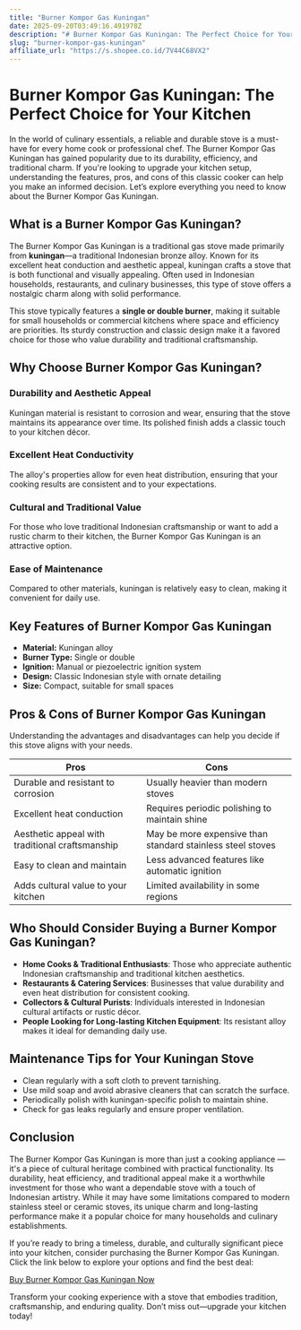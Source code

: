```yaml
---
title: "Burner Kompor Gas Kuningan"
date: 2025-09-20T03:49:16.491978Z
description: "# Burner Kompor Gas Kuningan: The Perfect Choice for Your Kitchen..."
slug: "burner-kompor-gas-kuningan"
affiliate_url: "https://s.shopee.co.id/7V44C68VX2"
---
```

# Burner Kompor Gas Kuningan: The Perfect Choice for Your Kitchen

In the world of culinary essentials, a reliable and durable stove is a must-have for every home cook or professional chef. The Burner Kompor Gas Kuningan has gained popularity due to its durability, efficiency, and traditional charm. If you're looking to upgrade your kitchen setup, understanding the features, pros, and cons of this classic cooker can help you make an informed decision. Let’s explore everything you need to know about the Burner Kompor Gas Kuningan.

## What is a Burner Kompor Gas Kuningan?

The Burner Kompor Gas Kuningan is a traditional gas stove made primarily from **kuningan**—a traditional Indonesian bronze alloy. Known for its excellent heat conduction and aesthetic appeal, kuningan crafts a stove that is both functional and visually appealing. Often used in Indonesian households, restaurants, and culinary businesses, this type of stove offers a nostalgic charm along with solid performance.

This stove typically features a **single or double burner**, making it suitable for small households or commercial kitchens where space and efficiency are priorities. Its sturdy construction and classic design make it a favored choice for those who value durability and traditional craftsmanship.

## Why Choose Burner Kompor Gas Kuningan?

### Durability and Aesthetic Appeal

Kuningan material is resistant to corrosion and wear, ensuring that the stove maintains its appearance over time. Its polished finish adds a classic touch to your kitchen décor.

### Excellent Heat Conductivity

The alloy's properties allow for even heat distribution, ensuring that your cooking results are consistent and to your expectations.

### Cultural and Traditional Value

For those who love traditional Indonesian craftsmanship or want to add a rustic charm to their kitchen, the Burner Kompor Gas Kuningan is an attractive option.

### Ease of Maintenance

Compared to other materials, kuningan is relatively easy to clean, making it convenient for daily use.

## Key Features of Burner Kompor Gas Kuningan

- **Material:** Kuningan alloy
- **Burner Type:** Single or double
- **Ignition:** Manual or piezoelectric ignition system
- **Design:** Classic Indonesian style with ornate detailing
- **Size:** Compact, suitable for small spaces

## Pros & Cons of Burner Kompor Gas Kuningan

Understanding the advantages and disadvantages can help you decide if this stove aligns with your needs.

| **Pros**                                 | **Cons**                                     |
|------------------------------------------|----------------------------------------------|
| Durable and resistant to corrosion     | Usually heavier than modern stoves         |
| Excellent heat conduction               | Requires periodic polishing to maintain shine |
| Aesthetic appeal with traditional craftsmanship | May be more expensive than standard stainless steel stoves |
| Easy to clean and maintain              | Less advanced features like automatic ignition |
| Adds cultural value to your kitchen    | Limited availability in some regions     |

## Who Should Consider Buying a Burner Kompor Gas Kuningan?

- **Home Cooks & Traditional Enthusiasts**: Those who appreciate authentic Indonesian craftsmanship and traditional kitchen aesthetics.
- **Restaurants & Catering Services**: Businesses that value durability and even heat distribution for consistent cooking.
- **Collectors & Cultural Purists**: Individuals interested in Indonesian cultural artifacts or rustic décor.
- **People Looking for Long-lasting Kitchen Equipment**: Its resistant alloy makes it ideal for demanding daily use.

## Maintenance Tips for Your Kuningan Stove

- Clean regularly with a soft cloth to prevent tarnishing.
- Use mild soap and avoid abrasive cleaners that can scratch the surface.
- Periodically polish with kuningan-specific polish to maintain shine.
- Check for gas leaks regularly and ensure proper ventilation.

## Conclusion

The Burner Kompor Gas Kuningan is more than just a cooking appliance — it's a piece of cultural heritage combined with practical functionality. Its durability, heat efficiency, and traditional appeal make it a worthwhile investment for those who want a dependable stove with a touch of Indonesian artistry. While it may have some limitations compared to modern stainless steel or ceramic stoves, its unique charm and long-lasting performance make it a popular choice for many households and culinary establishments.

If you’re ready to bring a timeless, durable, and culturally significant piece into your kitchen, consider purchasing the Burner Kompor Gas Kuningan. Click the link below to explore your options and find the best deal:

[Buy Burner Kompor Gas Kuningan Now](https://s.shopee.co.id/7V44C68VX2)

Transform your cooking experience with a stove that embodies tradition, craftsmanship, and enduring quality. Don’t miss out—upgrade your kitchen today!